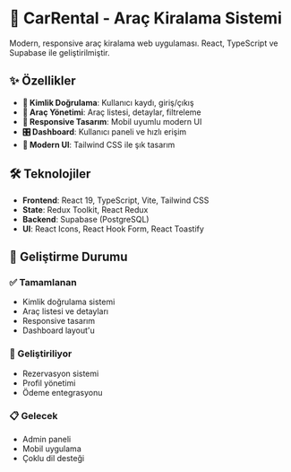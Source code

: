# 🚗 CarRental - Araç Kiralama Sistemi

Modern, responsive araç kiralama web uygulaması. React, TypeScript ve Supabase ile geliştirilmiştir.

## ✨ Özellikler

- **🔐 Kimlik Doğrulama**: Kullanıcı kaydı, giriş/çıkış
- **🚗 Araç Yönetimi**: Araç listesi, detaylar, filtreleme
- **📱 Responsive Tasarım**: Mobil uyumlu modern UI
- **🎛️ Dashboard**: Kullanıcı paneli ve hızlı erişim
- **🎨 Modern UI**: Tailwind CSS ile şık tasarım

## 🛠️ Teknolojiler

- **Frontend**: React 19, TypeScript, Vite, Tailwind CSS
- **State**: Redux Toolkit, React Redux
- **Backend**: Supabase (PostgreSQL)
- **UI**: React Icons, React Hook Form, React Toastify

## 🔄 Geliştirme Durumu

### ✅ Tamamlanan

- Kimlik doğrulama sistemi
- Araç listesi ve detayları
- Responsive tasarım
- Dashboard layout'u

### 🚧 Geliştiriliyor

- Rezervasyon sistemi
- Profil yönetimi
- Ödeme entegrasyonu

### 📋 Gelecek

- Admin paneli
- Mobil uygulama
- Çoklu dil desteği
